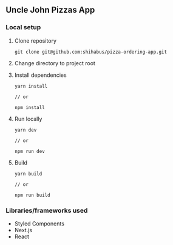## Uncle John Pizzas App

### Local setup

1.  Clone repository

    ```
    git clone git@github.com:shihabus/pizza-ordering-app.git
    ```

2.  Change directory to project root

3.  Install dependencies

    ```
    yarn install

    // or

    npm install
    ```

4.  Run locally

    ```
    yarn dev

    // or

    npm run dev
    ```

5.  Build

    ```
    yarn build

    // or

    npm run build
    ```

### Libraries/frameworks used

- Styled Components
- Next.js
- React
